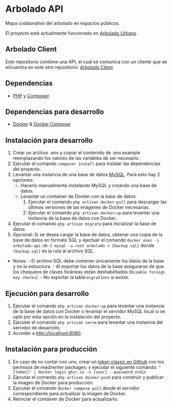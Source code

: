 # Arbolado API

 Mapa colaborativo del arbolado en espacios públicos.

 El proyecto está actualmente funcionado en [Arbolado Urbano](https://arboladourbano.com).

 ## Arbolado Client

 Este repositorio contiene una API, el cual se comunica con un cliente que se encuentra en este otro repositorio: [Arbolado Client](https://github.com/Arbolado-Urbano/arbolado-client)

 ## Dependencias

- [PHP](https://www.php.net/) y [Composer](https://getcomposer.org/)

## Dependencias para desarrollo

- [Docker](https://docs.docker.com/get-docker/) & [Docker Compose](https://docs.docker.com/compose/install/)

## Instalación para desarrollo

1. Crear un archivo .env y copiar el contenido de .env.example reemplazando los valores de las variables de ser necesario.
2. Ejecutar el comando `composer install` para instalar las dependencias del proyecto.
3. Levantar una instancia de una base de datos [MySQL](https://www.mysql.com/). Para esto hay 2 opciones:
    - Hacerlo manualmente instalando MySQL y creando una base de datos.
    - Levantar un container de Docker con la base de datos:
      1. Ejecutar el comando `php artisan docker:pull` para descargar las últimas versiones de las imágenes de Docker necesarias.
      2. Ejecutar el comando `php artisan docker:up` para levantar una instancia de la base de datos con Docker.
4. Ejecutar el comando `php artisan migrate` para inicializar la base de datos.
5. Opcional: Si se desea cargar la base de datos, obtener una copia de la base de datos en formato SQL y ejectuar el comando `docker exec -i arbolado-api-db-1 mysql -u root arbolado < [backup.sql]` donde `[backup.sql]` es la ruta al archivo SQL.
- Notas:
        - El archivo SQL debe contener únicamente los datos de la base y no la estructura.
        - Al exportar los datos de la base asegurarse de que los chequeos de claves foráneas están deshabilitados (`Disable foreign key checks`).
        - No exportar la tabla `migrations` si existe.

## Ejecución para desarrollo

1. Ejecutar el comando `php artisan docker:up` para levantar una instancia de la base de datos con Docker o levantar el servidor MySQL local si se optó por esta opción en la instalación del proyecto.
2. Ejecutar el comando `php artisan serve` para levantar una instancia del serivdor de desarrollo.
2. Acceder a [http://localhost:8080](http://localhost:8080).

## Instalación para producción

1. En caso de no contar con uno, crear un [token classic en Github](https://docs.github.com/en/authentication/keeping-your-account-and-data-secure/managing-your-personal-access-tokens#creating-a-personal-access-token-classic) con los permisos de read/writer packages, y ejecutar el siguiente comando: `"[token]" | docker login ghcr.io -u [user] --password-stdin`
2. Ejecutar el comando `php artisan docker:push` para construir y publicar la imagen de Docker para producción.
3. Ejecutar el comando `docker compose pull` desde el servidor correspondiente para actualizar la imagen de Docker.
4. Reiniciar el container de Docker para actualizarlo.
